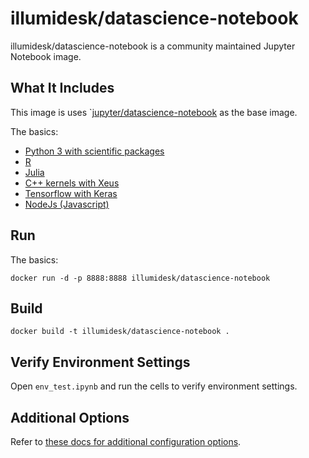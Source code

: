 # illumidesk/datascience-notebook

illumidesk/datascience-notebook is a community maintained Jupyter Notebook image.

## What It Includes

This image is uses `[jupyter/datascience-notebook](https://github.com/jupyter/docker-stacks/datascience-notebook) as the base image.

The basics:

- [Python 3 with scientific packages](https://www.anaconda.com/distribution/)
- [R](https://github.com/IRkernel/IRkernel)
- [Julia](https://github.com/JuliaLang/IJulia.jl)
- [C++ kernels with Xeus](http://quantstack.net/xeus.html)
- [Tensorflow with Keras](https://www.tensorflow.org/)
- [NodeJs (Javascript)](http://n-riesco.github.io/ijavascript/)

## Run

The basics:

    docker run -d -p 8888:8888 illumidesk/datascience-notebook

## Build

    docker build -t illumidesk/datascience-notebook .

## Verify Environment Settings

Open `env_test.ipynb` and run the cells to verify environment settings.

## Additional Options

Refer to [these docs for additional configuration options](https://jupyter-docker-stacks.readthedocs.io/en/latest/).